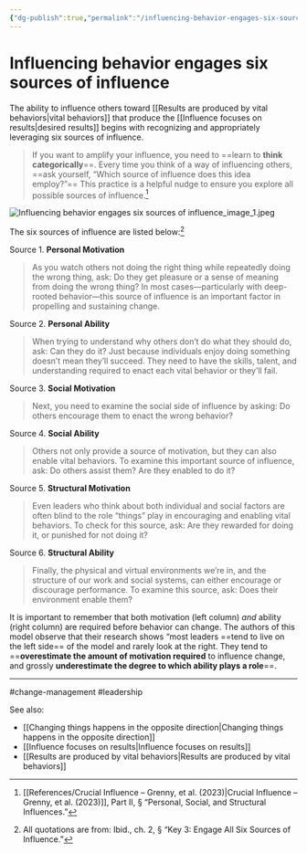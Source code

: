 ```yaml
---
{"dg-publish":true,"permalink":"/influencing-behavior-engages-six-sources-of-influence/"}
---
```


# Influencing behavior engages six sources of influence

The ability to influence others toward [[Results are produced by vital behaviors\|vital behaviors]] that produce the [[Influence focuses on results\|desired results]] begins with recognizing and appropriately leveraging six sources of influence.

>  If you want to amplify your influence, you need to ==learn to **think categorically**==. Every time you think of a way of influencing others, ==ask yourself, “Which source of influence does this idea employ?”== This practice is a helpful nudge to ensure you explore all possible sources of influence.[^1]

![Influencing behavior engages six sources of influence_image_1.jpeg](/img/user/Attachments/Influencing%20behavior%20engages%20six%20sources%20of%20influence_image_1.jpeg)

The six sources of influence are listed below:[^2]

Source 1. **Personal Motivation**

> As you watch others not doing the right thing while repeatedly doing the wrong thing, ask: Do they get pleasure or a sense of meaning from doing the wrong thing? In most cases—particularly with deep-rooted behavior—this source of influence is an important factor in propelling and sustaining change.

Source 2. **Personal Ability**

> When trying to understand why others don’t do what they should do, ask: Can they do it? Just because individuals enjoy doing something doesn’t mean they’ll succeed. They need to have the skills, talent, and understanding required to enact each vital behavior or they’ll fail.

Source 3. **Social Motivation**

> Next, you need to examine the social side of influence by asking: Do others encourage them to enact the wrong behavior?

Source 4. **Social Ability**

> Others not only provide a source of motivation, but they can also enable vital behaviors. To examine this important source of influence, ask: Do others assist them? Are they enabled to do it?

Source 5. **Structural Motivation**

> Even leaders who think about both individual and social factors are often blind to the role “things” play in encouraging and enabling vital behaviors. To check for this source, ask: Are they rewarded for doing it, or punished for not doing it?

Source 6. **Structural Ability**

> Finally, the physical and virtual environments we’re in, and the structure of our work and social systems, can either encourage or discourage performance. To examine this source, ask: Does their environment enable them?

It is important to remember that both motivation (left column) *and* ability (right column) are required before behavior can change. The authors of this model observe that their research shows “most leaders ==tend to live on the left side== of the model and rarely look at the right. They tend to ==**overestimate the amount of motivation required** to influence change, and grossly **underestimate the degree to which ability plays a role**==.

---
#change-management #leadership 

See also:
- [[Changing things happens in the opposite direction\|Changing things happens in the opposite direction]]
- [[Influence focuses on results\|Influence focuses on results]]
- [[Results are produced by vital behaviors\|Results are produced by vital behaviors]]

[^1]: [[References/Crucial Influence – Grenny, et al. (2023)\|Crucial Influence – Grenny, et al. (2023)]], Part II, § “Personal, Social, and Structural Influences.”
[^2]: All quotations are from: Ibid., ch. 2, § “Key 3: Engage All Six Sources of Influence.”
